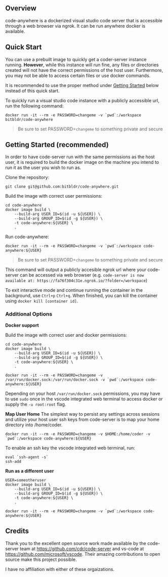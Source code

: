 ## Overview
code-anywhere is a dockerized visual studio code server that is accessible through a web browser via ngrok. It can be run anywhere docker is available.

## Quick Start

You can use a prebuilt image to quickly get a coder-server instance running.
**However**, while this instance will run fine, any files or directories created will
not have the correct permissions of the host user. Furthermore, you may not be able to
access certain files or use docker commands.

It is recommended to use the proper method under [Getting Started](#getting-started) below instead of
this quick start.

To quickly run a visual studio code instance with a publicly accessible url, run
the following command:
```
docker run -it --rm -e PASSWORD=changeme -v `pwd`:/workspace bitbldr/code-anywhere
```

> Be sure to set PASSWORD=`changeme` to something private and secure

## <a name="getting-started"></a> Getting Started (recommended)

In order to have code-server run with the same permissions as the host user, it is required to build the docker image on the machine you intend to run it as the user you wish to run as.

Clone the repository:
```
git clone git@github.com:bitbldr/code-anywhere.git
```

Build the image with correct user permissions:
```
cd code-anywhere
docker image build \
    --build-arg USER_ID=$(id -u ${USER}) \
    --build-arg GROUP_ID=$(id -g ${USER}) \
    -t code-anywhere:${USER} \
    .
```

Run code-anywhere:
```
docker run -it --rm -e PASSWORD=changeme -v `pwd`:/workspace code-anywhere:${USER}
```

> Be sure to set PASSWORD=`changeme` to something private and secure

This command will output a publicly accesible ngrok url where your code-server can be accessed via web browser (e.g. `code-server is now available at: https://fa76f304c31e.ngrok.io/?folder=/workspace`)

To exit interactive mode and continue running the container in the background, use `Ctrl+p` `Ctrl+q`. When finished, you can kill the container using `docker kill [container id]`.

### Additional Options

**Docker support**

Build the image with correct user and docker permissions:
```
cd code-anywhere
docker image build \
    --build-arg USER_ID=$(id -u ${USER}) \
    --build-arg GROUP_ID=$(id -g ${USER}) \
    -t code-anywhere:${USER} \
    .
```

```
docker run -it --rm -e PASSWORD=changeme -v /var/run/docker.sock:/var/run/docker.sock -v `pwd`:/workspace code-anywhere:${USER}
```

Depending on your host `/var/run/docker.sock` permissions, you may have to use `sudo` once in the vscode integrated web terminal to access docker or supply the `-u root:root` flag.

**Map User Home**
The simplest way to persist any settings across sessions and utilize your host user ssh keys from code-server is to map your home directory into /home/coder.
```
docker run -it --rm -e PASSWORD=changeme -v $HOME:/home/coder -v `pwd`:/workspace code-anywhere:${USER}
```

To enable an ssh key the vscode integrated web terminal, run:
```
eval `ssh-agent -s`
ssh-add
```

**Run as a different user**
```
USER=someotheruser
docker image build \
    --build-arg USER_ID=$(id -u ${USER}) \
    --build-arg GROUP_ID=$(id -g ${USER}) \
    -t code-anywhere:${USER} \
    .
```

```
docker run -it --rm -e PASSWORD=changeme -v `pwd`:/workspace code-anywhere:${USER}
```

## Credits
Thank you to the excellent open source work made available by the code-server team at https://github.com/cdr/code-server and vs-code at https://github.com/microsoft/vscode. Their amazing contributions to open source make this project possible.

I have no affiliation with either of these orgaizations.
